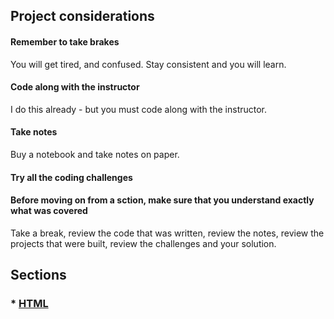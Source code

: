 ## Project considerations

#### Remember to take brakes

You will get tired, and confused. Stay consistent and you will learn.

#### Code along with the instructor

I do this already - but you must code along with the instructor.

#### Take notes

Buy a notebook and take notes on paper.

#### Try all the coding challenges

#### Before moving on from a sction, make sure that you understand exactly what was covered

Take a break, review the code that was written, review the notes, review the projects that were built, review the challenges and your solution.

## Sections

### \* [HTML](./HTML.md)
